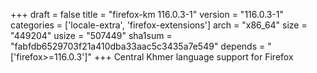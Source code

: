 +++
draft = false
title = "firefox-km 116.0.3-1"
version = "116.0.3-1"
categories = ['locale-extra', 'firefox-extensions']
arch = "x86_64"
size = "449204"
usize = "507449"
sha1sum = "fabfdb6529703f21a410dba33aac5c3435a7e549"
depends = "['firefox>=116.0.3']"
+++
Central Khmer language support for Firefox